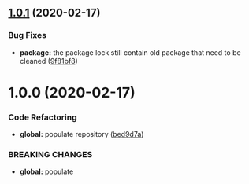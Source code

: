 ## [1.0.1](https://github.com/Itee/itee-oracle/compare/v1.0.0...v1.0.1) (2020-02-17)


### Bug Fixes

* **package:** the package lock still contain old package that need to be cleaned ([9f81bf8](https://github.com/Itee/itee-oracle/commit/9f81bf86e83eaf04b0c5d5c08b9eaebf9cf31422))

# 1.0.0 (2020-02-17)


### Code Refactoring

* **global:** populate repository ([bed9d7a](https://github.com/Itee/itee-oracle/commit/bed9d7a771b437871282adec1a3835b751049201))


### BREAKING CHANGES

* **global:** populate
